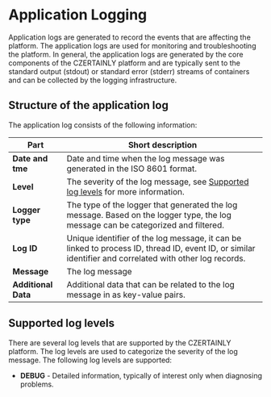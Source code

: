 # Application Logging

Application logs are generated to record the events that are affecting the platform. The application logs are used for monitoring and troubleshooting the platform.
In general, the application logs are generated by the core components of the CZERTAINLY platform and are typically sent to the standard output (stdout) or standard error (stderr) streams of containers and can be collected by the logging infrastructure.

## Structure of the application log

The application log consists of the following information:

| Part                | Short description                                                                                                                                       |
|---------------------|---------------------------------------------------------------------------------------------------------------------------------------------------------|
| **Date and tme**    | Date and time when the log message was generated in the ISO 8601 format.                                                                                |
| **Level**           | The severity of the log message, see [Supported log levels](#supported-log-levels) for more information.                                                |
| **Logger type**     | The type of the logger that generated the log message. Based on the logger type, the log message can be categorized and filtered.                       |
| **Log ID**          | Unique identifier of the log message, it can be linked to process ID, thread ID, event ID, or similar identifier and correlated with other log records. |
| **Message**         | The log message                                                                                                                                         |
| **Additional Data** | Additional data that can be related to the log message in as key-value pairs.                                                                           |

## Supported log levels

There are several log levels that are supported by the CZERTAINLY platform. The log levels are used to categorize the severity of the log message. The following log levels are supported:


- **DEBUG** - Detailed information, typically of interest only when diagnosing problems.